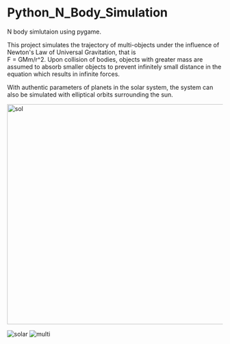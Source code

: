 # Python_N_Body_Simulation

N body simlutaion using pygame. 

This project simulates the trajectory of multi-objects under the influence of Newton's Law of Universal Gravitation, that is 
</br>F = GMm/r^2. Upon collision of bodies, objects with greater mass are assumed to absorb smaller objects to prevent infinitely small distance in the equation which results in infinite forces.

With authentic parameters of planets in the solar system, the system can also be simulated with elliptical orbits surrounding the sun.

<img width="514" alt="sol" src="https://user-images.githubusercontent.com/71583394/159169215-d14ad689-2e69-414d-8162-1ff0af66d16b.png">

![solar](https://user-images.githubusercontent.com/71583394/159169316-c6f31411-dd10-4d77-b001-050a60e42ba6.gif)
![multi](https://user-images.githubusercontent.com/71583394/159169342-c4712772-7b8a-43db-8970-53ef1e0032ca.gif)
